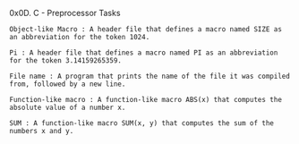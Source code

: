 0x0D. C - Preprocessor
Tasks

    Object-like Macro : A header file that defines a macro named SIZE as an abbreviation for the token 1024.

    Pi : A header file that defines a macro named PI as an abbreviation for the token 3.14159265359.

    File name : A program that prints the name of the file it was compiled from, followed by a new line.

    Function-like macro : A function-like macro ABS(x) that computes the absolute value of a number x.

    SUM : A function-like macro SUM(x, y) that computes the sum of the numbers x and y.
